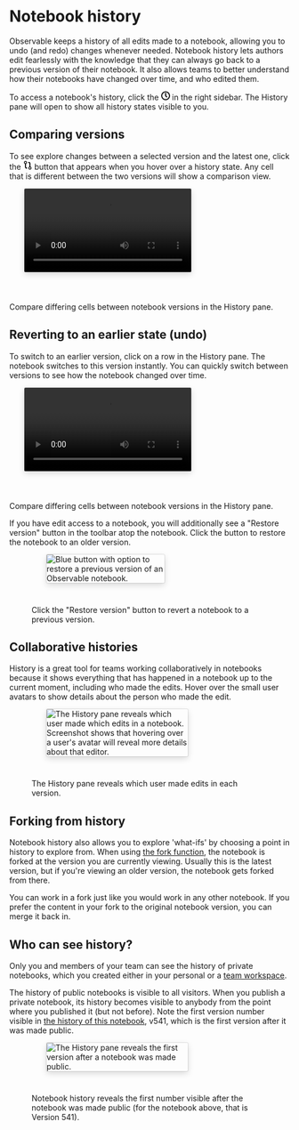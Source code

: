 # Notebook history

Observable keeps a history of all edits made to a notebook, allowing you to undo (and redo) changes whenever needed. Notebook history lets authors edit fearlessly with the knowledge that they can always go back to a previous version of their notebook. It also allows teams to better understand how their notebooks have changed over time, and who edited them.

To access a notebook's history, click the <svg style="display: inline !important;" width="16" height="16" viewBox="0 0 16 16" fill="currentColor" fill-rule="evenodd" clip-rule="evenodd"><path d="M8 14C11.3137 14 14 11.3137 14 8C14 4.68629 11.3137 2 8 2C4.68629 2 2 4.68629 2 8C2 11.3137 4.68629 14 8 14ZM8 16C12.4183 16 16 12.4183 16 8C16 3.58172 12.4183 0 8 0C3.58172 0 0 3.58172 0 8C0 12.4183 3.58172 16 8 16Z"></path><path d="M7 3H9V7.58579L11.2071 9.79289L9.79289 11.2071L7 8.41421V3Z"></path></svg> in the right sidebar. The History pane will open to show all history states visible to you.

## Comparing versions

To see explore changes between a selected version and the latest one, click the <svg style="display: inline !important;" width="16" height="16" viewBox="0 0 16 16" fill="none" stroke="currentColor"><circle cx="4" cy="3" r="2" stroke-width="1.5"></circle><circle cx="12" cy="13" r="2" stroke-width="1.5"></circle><path d="M4 5V11C4 12.1046 4.89543 13 6 13H7" stroke-width="2"></path><path d="M12 11V5C12 3.89543 11.1046 3 10 3H9" stroke-width="2"></path></svg> button that appears when you hover over a history state. Any cell that is different between the two versions will show a comparison view.

<video
    style="border-radius:2px;box-shadow:0 4px 12px rgba(0,0,0,0.15), 0 0 0 1px rgba(0, 0, 0, 0.1);margin-left:27px;margin-bottom:40px;max-width: ${width}"
    src="/saving-and-history/notebook-history/history-compare.mp4" alt="Video showing a user opening the History pane in a notebook, then selecting the Compare option to see how notebook versions differ."
    autoplay loop controls = "false">
    <figcaption>Compare differing cells between notebook versions in the History pane.</figcaption>
    </video>

## Reverting to an earlier state (undo)

To switch to an earlier version, click on a row in the History pane. The notebook switches to this version instantly. You can quickly switch between versions to see how the notebook changed over time.

<video
    style="border-radius:2px;box-shadow:0 4px 12px rgba(0,0,0,0.15), 0 0 0 1px rgba(0, 0, 0, 0.1);margin-left:27px;margin-bottom:40px;max-width: ${width}"
    src="/saving-and-history/notebook-history/history-revert.mp4" alt="Screen recording showing a user selecting a previous notebook version from the history."
    autoplay loop controls = "false">
    <figcaption>Compare differing cells between notebook versions in the History pane.</figcaption>
    </video>

If you have edit access to a notebook, you will additionally see a "Restore version" button in the toolbar atop the notebook. Click the button to restore the notebook to an older version.

<figure>
  <img
    style="border-radius:2px;box-shadow:0 4px 12px rgba(0,0,0,0.15), 0 0 0 1px rgba(0, 0, 0, 0.1);margin-left:27px;margin-bottom:40px;max-width: 50%"
    src="/saving-and-history/notebook-history/restore-version.png" alt="Blue button with option to restore a previous version of an Observable notebook."
  />
  <figcaption>Click the "Restore version" button to revert a notebook to a previous version.</figcaption>
</figure>

## Collaborative histories

History is a great tool for teams working collaboratively in notebooks because it shows everything that has happened in a notebook up to the current moment, including who made the edits. Hover over the small user avatars to show details about the person who made the edit.

<figure>
  <img
    style="border-radius:2px;box-shadow:0 4px 12px rgba(0,0,0,0.15), 0 0 0 1px rgba(0, 0, 0, 0.1);margin-left:27px;margin-bottom:40px;max-width: 60%"
    src="/saving-and-history/notebook-history/history-user.png" alt="The History pane reveals which user made which edits in a notebook. Screenshot shows that hovering over a user's avatar will reveal more details about that editor."
  />
  <figcaption>The History pane reveals which user made edits in each version.</figcaption>
</figure>

## Forking from history

Notebook history also allows you to explore 'what-ifs' by choosing a point in history to explore from. When using [the fork function](https://observablehq.com/@observablehq/fork-suggest-merge), the notebook is forked at the version you are currently viewing. Usually this is the latest version, but if you're viewing an older version, the notebook gets forked from there.

You can work in a fork just like you would work in any other notebook. If you prefer the content in your fork to the original notebook version, you can merge it back in.

## Who can see history?

Only you and members of your team can see the history of private notebooks, which you created either in your personal or a [team workspace](https://observablehq.com/teams).

The history of public notebooks is visible to all visitors. When you publish a private notebook, its history becomes visible to anybody from the point where you published it (but not before). Note the first version number visible in [the history of this notebook](https://observablehq.com/@observablehq/learning-observable-observable-overview), v541, which is the first version after it was made public.

<figure>
  <img
    style="border-radius:2px;box-shadow:0 4px 12px rgba(0,0,0,0.15), 0 0 0 1px rgba(0, 0, 0, 0.1);margin-left:27px;margin-bottom:40px;max-width: 60%"
    src="/saving-and-history/notebook-history/public-history.png" alt="The History pane reveals the first version after a notebook was made public."
  />
  <figcaption>Notebook history reveals the first number visible after the notebook was made public (for the notebook above, that is Version 541).</figcaption>
</figure>

